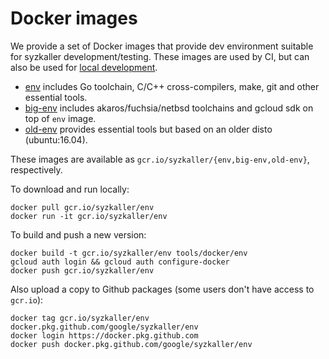 # Docker images

We provide a set of Docker images that provide dev environment suitable for syzkaller development/testing.
These images are used by CI, but can also be used for [local development](/docs/contributing.md#using-syz-env).

- [env](/tools/docker/env/Dockerfile) includes Go toolchain, C/C++ cross-compilers, make, git and other essential tools.
- [big-env](/tools/docker/big-env/Dockerfile) includes akaros/fuchsia/netbsd toolchains and gcloud sdk on top of `env` image.
- [old-env](/tools/docker/old-env/Dockerfile) provides essential tools but based on an older disto (ubuntu:16.04).

These images are available as `gcr.io/syzkaller/{env,big-env,old-env}`, respectively.

To download and run locally:
```
docker pull gcr.io/syzkaller/env
docker run -it gcr.io/syzkaller/env
```

To build and push a new version:
```
docker build -t gcr.io/syzkaller/env tools/docker/env
gcloud auth login && gcloud auth configure-docker
docker push gcr.io/syzkaller/env
```

Also upload a copy to Github packages (some users don't have access to `gcr.io`):
```
docker tag gcr.io/syzkaller/env docker.pkg.github.com/google/syzkaller/env
docker login https://docker.pkg.github.com
docker push docker.pkg.github.com/google/syzkaller/env
```
